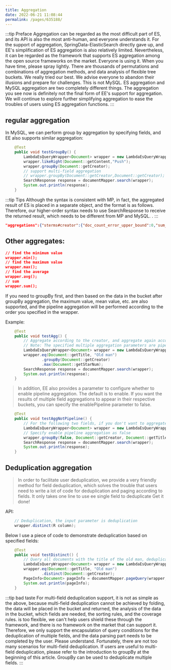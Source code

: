 ```yaml
---
title: Aggregation
date: 2022-06-21 11:08:44
permalink: /pages/635188/
---
```

:::tip Preface
Aggregation can be regarded as the most difficult part of ES, and its API is also the most anti-human, and everyone understands it. For the support of aggregation, SpringData-ElasticSearch directly gave up, and EE's simplification of ES aggregation is also relatively limited. Nevertheless, it can be regarded as the framework that supports ES aggregation among the open source frameworks on the market. Everyone is using it. When you have time, please spray lightly. There are thousands of permutations and combinations of aggregation methods, and data analysis of flexible tree buckets. We really tried our best. We advise everyone to abandon their illusions and prepare for challenges. This is not MySQL. ES aggregation and MySQL aggregation are two completely different things.
The aggregation you see now is definitely not the final form of EE's support for aggregation. We will continue to explore further simplifying aggregation to ease the troubles of users using ES aggregation functions.
:::

## regular aggregation

In MySQL, we can perform group by aggregation by specifying fields, and EE also supports similar aggregation:
````java
    @Test
    public void testGroupBy() {
        LambdaEsQueryWrapper<Document> wrapper = new LambdaEsQueryWrapper<>();
        wrapper.likeRight(Document::getContent,"Push");
        wrapper.groupBy(Document::getCreator);
        // support multi-field aggregation
        // wrapper.groupBy(Document::getCreator,Document::getCreator);
        SearchResponse response = documentMapper.search(wrapper);
        System.out.println(response);
    }
````

:::tip Tips
Although the syntax is consistent with MP, in fact, the aggregated result of ES is placed in a separate object, and the format is as follows. Therefore, our higher-order syntax needs to use SearchResponse to receive the returned result, which needs to be different from MP and MySQL. .
:::

````json
"aggregations":{"sterms#creator":{"doc_count_error_upper_bound":0,"sum_other_doc_count":0,"buckets":[{"key":"Old Man","doc_count":2},{"key": "Pharaoh","doc_count":1}]}}
````

## Other aggregates:
````json
// find the minimum value
wrapper.min();
// find the maximum value
wrapper.max();
// find the average
wrapper.avg();
// sum
wrapper.sum();
````
If you need to groupBy first, and then based on the data in the bucket after groupBy aggregation, the maximum value, mean value, etc. are also supported, and the pipeline aggregation will be performed according to the order you specified in the wrapper.

Example:

````java
    @Test
    public void testAgg() {
        // Aggregate according to the creator, and aggregate again according to the number of likes in the bucket after the aggregation
        // Note: The specified multiple aggregation parameters are pipeline aggregation, which is the result of the aggregation of the first aggregation parameter, and then aggregated according to the second parameter, corresponding to the Pipeline aggregation
        LambdaEsQueryWrapper<Document> wrapper = new LambdaEsQueryWrapper<>();
        wrapper.eq(Document::getTitle, "Old man")
                .groupBy(Document::getCreator)
                .max(Document::getStarNum);
        SearchResponse response = documentMapper.search(wrapper);
        System.out.println(response);
    }
````

> In addition, EE also provides a parameter to configure whether to enable pipeline aggregation. The default is to enable. If you want the results of multiple field aggregations to appear in their respective buckets, you can specify the enablePipeline parameter to false.

````java
    @Test
    public void testAggNotPipeline() {
        // For the following two fields, if you don't want to aggregate in the pipeline, and the results of each aggregation are displayed in their respective buckets, we also provide support
        LambdaEsQueryWrapper<Document> wrapper = new LambdaEsQueryWrapper<>();
        // Specify enable pipeline aggregation as false
        wrapper.groupBy(false, Document::getCreator, Document::getTitle);
        SearchResponse response = documentMapper.search(wrapper);
        System.out.println(response);
    }
````

## Deduplication aggregation

> In order to facilitate user deduplication, we provide a very friendly method for field deduplication, which solves the trouble that users need to write a lot of code for deduplication and paging according to fields. It only takes one line to use ee single field to deduplicate Get it done!

API:
````java
    // Deduplication, the input parameter is deduplication
    wrapper.distinct(R column);
````

Below I use a piece of code to demonstrate deduplication based on specified fields:

````java
    @Test
    public void testDistinct() {
        // Query all documents with the title of the old man, deduplicate according to the creator, and return in pagination
        LambdaEsQueryWrapper<Document> wrapper = new LambdaEsQueryWrapper<>();
        wrapper.eq(Document::getTitle, "Old man")
                .distinct(Document::getCreator);
        PageInfo<Document> pageInfo = documentMapper.pageQuery(wrapper, 1, 10);
        System.out.println(pageInfo);
    }
````

:::tip bad taste
For multi-field deduplication support, it is not as simple as the above, because multi-field deduplication cannot be achieved by folding, the data will be placed in the bucket and returned, the analysis of the data in the bucket, which fields are needed, the sorting rules, and the coverage rules. is too flexible, we can't help users shield these through the framework, and there is no framework on the market that can support it. Therefore, we only support the encapsulation of query conditions for the deduplication of multiple fields, and the data parsing part needs to be completed by the user. Please understand. Fortunately, there are not too many scenarios for multi-field deduplication. If users are useful to multi-field deduplication, please refer to the introduction to groupBy at the beginning of this article. GroupBy can be used to deduplicate multiple fields.
:::